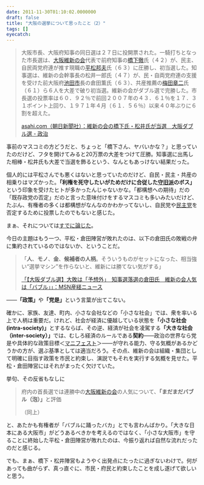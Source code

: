 ```yaml
---
date: 2011-11-30T01:10:02.0000000
draft: false
title: "大阪の選挙について思ったこと（2）"
tags: []
eyecatch: 
---
```

<p><blockquote>大阪市長、大阪府知事の同日選は２７日に投開票された。一騎打ちとなった市長選は、<a class="keyword" href="http://d.hatena.ne.jp/keyword/%C2%E7%BA%E5%B0%DD%BF%B7%A4%CE%B2%F1">大阪維新の会</a>代表で前府知事の<a class="keyword" href="http://d.hatena.ne.jp/keyword/%B6%B6%B2%BC%C5%B0">橋下徹</a>氏（４２）が、民主、自民両党府連が推す現職の<a class="keyword" href="http://d.hatena.ne.jp/keyword/%CA%BF%BE%BE%CB%AE%C9%D7">平松邦夫</a>氏（６３）に圧勝し、初当選した。知事選は、維新の会幹事長の松井一郎氏（４７）が、民・自両党府連の支援を受けた前大阪府<a class="keyword" href="http://d.hatena.ne.jp/keyword/%C3%D3%C5%C4%BB%D4">池田市</a>長の倉田薫氏（６３）、共産推薦の<a class="keyword" href="http://d.hatena.ne.jp/keyword/%C7%DF%C5%C4%BE%CF%C6%F3">梅田章二</a>氏（６１）ら６人を大差で破り初当選。維新の会がダブル選で完勝した。市長選の投票率は６０．９２％で前回２００７年の４３．６１％を１７．３１ポイント上回り、１９７１年４月（６１．５６％）以来４０年ぶりに６割を超えた。</p><p><a href="http://www.asahi.com/politics/update/1127/OSK201111270024.html">asahi.com（朝日新聞社）：維新の会の橋下氏・松井氏が当選　大阪ダブル選 - 政治</a></p><p></blockquote></p><p>事前のマスコミの方どうだと、ちょっと「橋下さん、ヤバいかな？」と思っていたのだけど、フタを開けてみると20万票の大差をつけて圧勝。知事選に出馬した相棒・松井氏も大差で当選を飾るという、なんともあっけない結果だった。</p><p>個人的には平松さんでも悪くはないと思っていたのだけど、自民・民主・共産の相乗りはマズかった。<b>「利権を死守したいがためだけに合従した<a class="keyword" href="http://d.hatena.ne.jp/keyword/%BC%E9%B5%EC%C7%C9">守旧派</a>のボス」</b>という印象を受けたヒトが多かったんじゃないかな。「都構想への期待」だの「既存政党の否定」だのと言った意味付けをするマスコミも多いみたいだけど、たぶん、有権者の多くは都構想がなんなのかわかってないし、自民党や<a class="keyword" href="http://d.hatena.ne.jp/keyword/%CC%B1%BC%E7%C5%DE">民主党</a>を否定するために投票したのでもないと感じた。</p><p>まぁ、それについては<a href="http://daruyanagi.hatenablog.com/entry/2011/11/26/172015">すでに論じた</a>。</p><p>今日の主題はもう一つ、平松・倉田陣営が敗れたのは、以下の倉田氏の敗戦の弁に集約されているのではないか、ということだ。</p><p><blockquote>「<b>人</b>、<b>モノ</b>、<b>金</b>、<b>候補者の人柄</b>。そういうものがセットになった、相当強い“選挙マシン”を作らないと、維新には勝てない気がする」</p><p><a href="http://sankei.jp.msn.com/smp/politics/news/111129/lcl11112910350008-s.htm">「【大阪ダブル選】大敗は「予想外」　知事選落選の倉田氏　維新の会人気は「バブル」」：MSN産経ニュース</a></p><p></blockquote></p><p>――<b>「政策」</b>や<b>「党是」</b>という言葉が出てこない。</p><p>確かに、家族、友達、町内、小さな会社などの「小さな社会」では、衆を率いる上で人柄は重要だ。けれど、社会が経済に優越している状態を<b>「小さな社会(intra-society)」</b>とするならば、その逆、経済が社会を凌駕する<b>「大きな社会（inter-society）」</b>では、むしろ経済のルールである<b>契約</b>――政治の世界なら党是や具体的な政策目標＜<a class="keyword" href="http://d.hatena.ne.jp/keyword/%A5%DE%A5%CB%A5%D5%A5%A7%A5%B9%A5%C8">マニフェスト</a>＞――が守れる能力、守る気概があるかどうかの方が、選ぶ基準としては適当だろう。その点、維新の会は組織・集団として明確に目指す政策を市民と約束し、演説でもそれを実行する気概を見せた。平松・倉田陣営にはそれがまったく欠けていた。</p><p>挙句、その反省もなしに</p><p><blockquote>府内の首長選では連勝中の<a class="keyword" href="http://d.hatena.ne.jp/keyword/%C2%E7%BA%E5%B0%DD%BF%B7%A4%CE%B2%F1">大阪維新の会</a>の人気について、<b>「まだまだバブル（泡）」</b>と評価</p><p>（同上）</p><p></blockquote></p><p>と、あたかも有権者が「バブルに踊ったバカ」とでも言わんばかり。「大きな日本にある大阪市」がどうあるべきかを考えるのではなく、「小さな大阪市」を守ることに終始した平松・倉田陣営が敗れたのは、今振り返れば自然な流れだったのだと感じる。</p><p>でも、まぁ、橋下・松井陣営もようやく出発点にたったに過ぎないわけで。何があっても曲がらず、真っ直ぐに、市民・府民と約束したことを成し遂げて欲しいと思う。</p>
